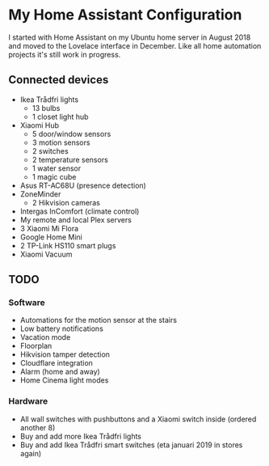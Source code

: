 # My Home Assistant Configuration

I started with Home Assistant on my Ubuntu home server in August 2018 and moved to the Lovelace interface in December. Like all home automation projects it's still work in progress.

## Connected devices

- Ikea Trådfri lights 
  - 13 bulbs
  - 1 closet light hub
- Xiaomi Hub
  - 5 door/window sensors
  - 3 motion sensors
  - 2 switches
  - 2 temperature sensors
  - 1 water sensor
  - 1 magic cube
- Asus RT-AC68U (presence detection)
- ZoneMinder
  - 2 Hikvision cameras
- Intergas InComfort (climate control)
- My remote and local Plex servers
- 3 Xiaomi Mi Flora
- Google Home Mini
- 2 TP-Link HS110 smart plugs
- Xiaomi Vacuum

## TODO

### Software
- Automations for the motion sensor at the stairs
- Low battery notifications
- Vacation mode
- Floorplan
- Hikvision tamper detection
- Cloudflare integration
- Alarm (home and away)
- Home Cinema light modes

### Hardware
- All wall switches with pushbuttons and a Xiaomi switch inside (ordered another 8)
- Buy and add more Ikea Trådfri lights
- Buy and add Ikea Trådfri smart switches (eta januari 2019 in stores again)
